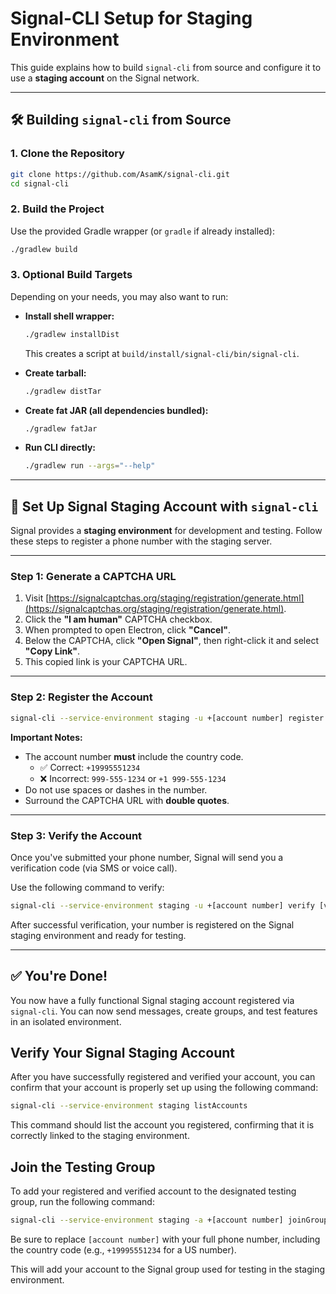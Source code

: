 
# Signal-CLI Setup for Staging Environment

This guide explains how to build `signal-cli` from source and configure it to use a **staging account** on the Signal network.

---

## 🛠 Building `signal-cli` from Source

### 1. Clone the Repository

```bash
git clone https://github.com/AsamK/signal-cli.git
cd signal-cli
```

### 2. Build the Project

Use the provided Gradle wrapper (or `gradle` if already installed):

```bash
./gradlew build
```

### 3. Optional Build Targets

Depending on your needs, you may also want to run:

- **Install shell wrapper:**
  ```bash
  ./gradlew installDist
  ```
  This creates a script at `build/install/signal-cli/bin/signal-cli`.

- **Create tarball:**
  ```bash
  ./gradlew distTar
  ```

- **Create fat JAR (all dependencies bundled):**
  ```bash
  ./gradlew fatJar
  ```

- **Run CLI directly:**
  ```bash
  ./gradlew run --args="--help"
  ```

---

## 📱 Set Up Signal Staging Account with `signal-cli`

Signal provides a **staging environment** for development and testing. Follow these steps to register a phone number with the staging server.

---

### Step 1: Generate a CAPTCHA URL

1. Visit [https://signalcaptchas.org/staging/registration/generate.html](https://signalcaptchas.org/staging/registration/generate.html).
2. Click the **"I am human"** CAPTCHA checkbox.
3. When prompted to open Electron, click **"Cancel"**.
4. Below the CAPTCHA, click **"Open Signal"**, then right-click it and select **"Copy Link"**.
5. This copied link is your CAPTCHA URL.

---

### Step 2: Register the Account

```bash
signal-cli --service-environment staging -u +[account number] register --captcha "[captcha url]"
```

**Important Notes:**
- The account number **must** include the country code.
  - ✅ Correct: `+19995551234`
  - ❌ Incorrect: `999-555-1234` or `+1 999-555-1234`
- Do not use spaces or dashes in the number.
- Surround the CAPTCHA URL with **double quotes**.

---

### Step 3: Verify the Account

Once you've submitted your phone number, Signal will send you a verification code (via SMS or voice call).

Use the following command to verify:

```bash
signal-cli --service-environment staging -u +[account number] verify [verification code]
```

After successful verification, your number is registered on the Signal staging environment and ready for testing.

---

## ✅ You're Done!

You now have a fully functional Signal staging account registered via `signal-cli`. You can now send messages, create groups, and test features in an isolated environment.


## Verify Your Signal Staging Account

After you have successfully registered and verified your account, you can confirm that your account is properly set up using the following command:

```bash
signal-cli --service-environment staging listAccounts
```

This command should list the account you registered, confirming that it is correctly linked to the staging environment.

## Join the Testing Group

To add your registered and verified account to the designated testing group, run the following command:

```bash
signal-cli --service-environment staging -a +[account number] joinGroup --uri https://signal.group/#CjQKIE9naKaswCZx44SpX0k-wK4XAI0geupSQLVohMugQ6rFEhC_4uX8_cD_0I_X6JugiL_8
```

Be sure to replace `[account number]` with your full phone number, including the country code (e.g., `+19995551234` for a US number).

This will add your account to the Signal group used for testing in the staging environment.

